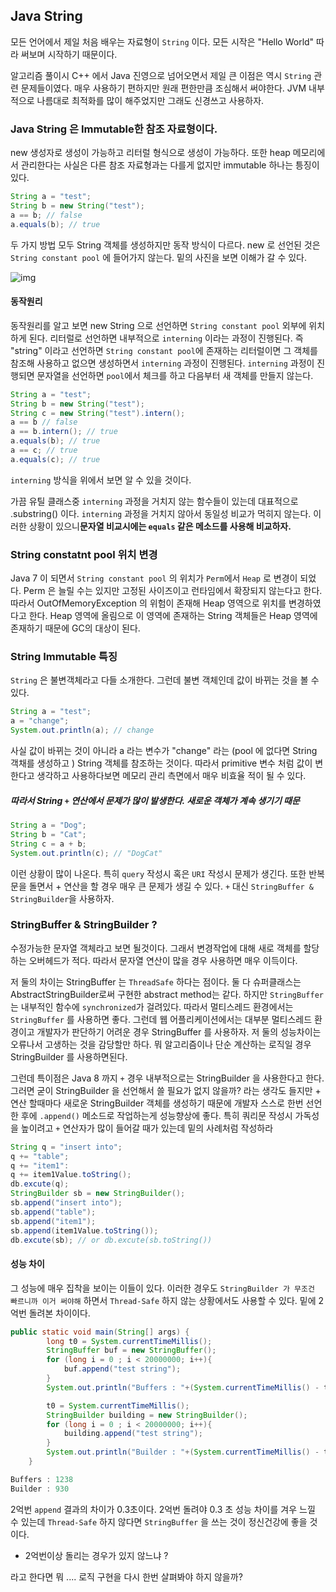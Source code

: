 ## Java String 

모든 언어에서 제일 처음 배우는 자료형이 `String` 이다.  모든 시작은 "Hello World" 따라 써보며 시작하기 때문이다.

알고리즘 풀이시 C++ 에서 Java 진영으로 넘어오면서 제일 큰 이점은 역시 `String` 관련 문제들이였다. 매우 사용하기 편하지만 원래 편한만큼 조심해서 써야한다. JVM 내부적으로 나름대로 최적화를 많이 해주었지만 그래도 신경쓰고 사용하자.

### Java String 은 Immutable한 참조 자료형이다.

new 생성자로 생성이 가능하고 리터럴 형식으로 생성이 가능하다.  또한 heap 메모리에서 관리한다는 사실은 다른 참조 자료형과는 다를게 없지만 immutable 하나는 틍징이 있다.

```java
String a = "test";
String b = new String("test");
a == b; // false
a.equals(b); // true
```

두 가지 방법 모두 String 객체를 생성하지만 동작 방식이 다르다. new 로 선언된 것은 `String constant pool` 에 들어가지 않는다. 밑의 사진을 보면 이해가 갈 수 있다.

![img](https://lh3.googleusercontent.com/3Iko09F6vHHT4tvp2cZ_I92lXKUHKqwQ_cqwk1WoLQsvca8O0AokSXg-W_ixK1B4m6tGFZNGwiCK2JDUG9cTvvib3yY4EazZXTqwrj1bFT9tGRqFn5DDiSQ5z_x1Hty406fx_H4)

#### 동작원리

동작원리를 알고 보면 new String 으로 선언하면 `String constant pool` 외부에 위치하게 된다. 리터럴로 선언하면 내부적으로 `interning` 이라는 과정이 진행된다. 즉 "string" 이라고 선언하면 `String constant pool`에 존재하는 리터럴이면 그 객체를 참조해 사용하고 없으면 생성하면서 `interning` 과정이 진행된다. `interning` 과정이 진행되면 문자열을 선언하면 `pool`에서 체크를 하고 다음부터 새 객체를 만들지 않는다.

```java
String a = "test";
String b = new String("test");
String c = new String("test").intern();
a == b // false
a == b.intern(); // true
a.equals(b); // true
a == c; // true
a.equals(c); // true
```

`interning` 방식을 위에서 보면 알 수 있을 것이다. 

가끔 유틸 클래스중 `interning` 과정을 거치지 않는 함수들이 있는데 대표적으로 .substring() 이다. `interning` 과정을 거치지 않아서 동일성 비교가 먹히지 않는다. 이러한 상황이 있으니**문자열 비교시에는 `equals` 같은 메소드를 사용해 비교하자.**



### String constatnt pool 위치 변경

Java 7 이 되면서 `String constant pool` 의 위치가 `Perm`에서 `Heap` 로 변경이 되었다. Perm 은 늘릴 수는 있지만 고정된 사이즈이고 런타임에서 확장되지 않는다고 한다. 따라서 OutOfMemoryException 의 위험이 존재해 Heap 영역으로 위치를 변경하였다고 한다. Heap 영역에 올림으로   이 영역에 존재하는 String 객체들은 Heap 영역에 존재하기 때문에 GC의 대상이 된다.

### String Immutable 특징

`String` 은 불변객체라고 다들 소개한다. 그런데 불변 객체인데 값이 바뀌는 것을 볼 수 있다.

``` java
String a = "test";
a = "change";
System.out.println(a); // change
```

사실 값이 바뀌는 것이 아니라 a 라는 변수가 "change" 라는 (pool 에 없다면 String 객채를 생성하고 ) String 객체를 참조하는 것이다. 따라서 primitive 변수 처럼 값이 변한다고 생각하고 사용하다보면 메모리 관리 측면에서 매우 비효율 적이 될 수 있다.

##### 따라서 String  `+` 연산에서 문제가 많이 발생한다.  새로운 객체가 계속 생기기 때문

```java
String a = "Dog";
String b = "Cat";
String c = a + b;
System.out.println(c); // "DogCat"
```

이런 상황이 많이 나온다. 특히 `query` 작성시 혹은 `URI` 작성시 문제가 생긴다. 또한 반복문을 돌면서 + 연산을 할 경우 매우 큰 문제가 생길 수 있다. `+` 대신 `StringBuffer & StringBuilder`을 사용하자.

### StringBuffer & StringBuilder ?

수정가능한 문자열 객체라고 보면 될것이다. 그래서 변경작업에 대해 새로 객체를 할당하는 오버헤드가 적다. 따라서 문자열 연산이 많을 경우 사용하면 매우 이득이다.

저 둘의 차이는 StringBuffer 는 `ThreadSafe` 하다는 점이다. 둘 다 슈퍼클래스는 AbstractStringBuilder로써 구현한 abstract method는 같다. 하지만 `StringBuffer`는 내부적인 함수에 `synchronized`가 걸려있다. 따라서 멀티스레드 환경에서는 `StringBuffer` 를 사용하면 좋다. 그런데 웹 어플리케이션에서는 대부분 멀티스레드 환경이고 개발자가 판단하기 어려운 경우 StringBuffer 를 사용하자. 저 둘의 성능차이는 오류나서 고생하는 것을 감당할만 하다. 뭐 알고리즘이나 단순 계산하는 로직일 경우 StringBuilder 를 사용하면된다. 

그런데 특이점은 Java 8 까지  `+` 경우 내부적으로는 StringBuilder 을 사용한다고 한다. 그러면 굳이 StringBuilder 을 선언해서 쓸 필요가 없지 않을까? 라는 생각도 들지만 + 연산 할때마다 새로운 StringBuilder 객체를 생성하기 때문에 개발자 스스로 한번 선언한 후에 `.append()` 메소드로 작업하는게 성능향상에 좋다. 특히 쿼리문 작성시 가독성을 높이려고 `+` 연산자가 많이 들어갈 때가 있는데 밑의 사례처럼 작성하라

```java
String q = "insert into";
q += "table";
q += "item1":
q += item1Value.toString();
db.excute(q);
StringBuilder sb = new StringBuilder();
sb.append("insert into");
sb.append("table");
sb.append("item1");
sb.append(item1Value.toString());
db.excute(sb); // or db.excute(sb.toString())
```

#### 성능 차이

그 성능에 매우 집착을 보이는 이들이 있다. 이러한 경우도 `StringBuilder 가 무조건 빠르니까 이거 써야해` 하면서 `Thread-Safe` 하지 않는 상황에서도 사용할 수 있다. 밑에 2억번  돌려본 차이이다.

```java
public static void main(String[] args) {
        long t0 = System.currentTimeMillis();
        StringBuffer buf = new StringBuffer();
        for (long i = 0 ; i < 20000000; i++){
            buf.append("test string");
        }
        System.out.println("Buffers : "+(System.currentTimeMillis() - t0));

        t0 = System.currentTimeMillis();
        StringBuilder building = new StringBuilder();
        for (long i = 0 ; i < 20000000; i++){
            building.append("test string");
        }
        System.out.println("Builder : "+(System.currentTimeMillis() - t0));
    }
```

```java
Buffers : 1238
Builder : 930
```

2억번 `append` 결과의 차이가 0.3초이다. 2억번 돌려야 0.3 초 성능 차이를 겨우 느낄 수 있는데 `Thread-Safe` 하지 않다면 `StringBuffer` 을 쓰는 것이 정신건강에 좋을 것이다. 

* 2억번이상 돌리는 경우가 있지 않느냐 ?

라고 한다면 뭐 .... 로직 구현을 다시 한번 살펴봐야 하지 않을까? 





